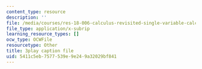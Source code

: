 ```yaml
---
content_type: resource
description: ''
file: /media/courses/res-18-006-calculus-revisited-single-variable-calculus-fall-2010/5411c5eb7577539e9e249a32029bf841_MNhkoylpyNA.vtt
file_type: application/x-subrip
learning_resource_types: []
ocw_type: OCWFile
resourcetype: Other
title: 3play caption file
uid: 5411c5eb-7577-539e-9e24-9a32029bf841
---
```

